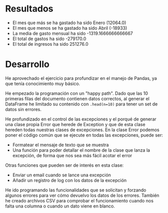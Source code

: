 # Resultados

- El mes que más se ha gastado ha sido Enero (12064.0)
- El mes que menos se ha gastado ha sido Abril (-18933)
- La media de gasto mensual ha sido -1319.1666666666667
- El total de gastos ha sido -279170.0
- El total de ingresos ha sido 251276.0

# Desarrollo

He aprovechado el ejercicio para profundizar en el manejo de Pandas, ya que tenía conocimiento muy básico.

He empezado la programación con un "happy path". Dado que las 10 primeras filas del documento contienen datos correctos, al generar el DataFrame he limitado su contenido con `.head(n=10)` para tener un set de datos sin errores.

He profundizado en el control de las excepciones y el porqué de generar una clase propia Error que herede de Exception y que de esta clase hereden todas nuestras clases de excepciones. En la clase Error podemos poner el código común que se ejecute en todas las excepciones, puede ser:

- Formatear el mensaje de texto que se muestra
- Una función para poder detallar el nombre de la clase que lanza la excepción, de forma que nos sea más fácil acotar el error

Otras funciones que pueden ser de interés en esta clase:

- Enviar un email cuando se lance una excepción
- Añadir un registro de log con los datos de la excepción

He ido programando las funcionalidades que se solicitan y forzando algunos errores para ver cómo devuelvo los datos de los errores. También he creado archivos CSV para comprobar el funcionamiento cuando nos falta una columna o cuando un dato viene en blanco.